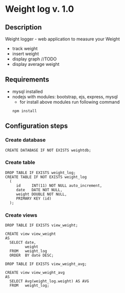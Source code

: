 # Weight log v. 1.0

## Description
Weight logger - web application to measure your Weight

* track weight
* insert weight
* display graph //TODO
* display average weight

## Requirements
* mysql installed
* nodejs with modules: bootstrap, ejs, express, mysql
  * for install above modules run following command
  ```
  npm install
  ```
## Configuration steps
### Create database
```
CREATE DATABASE IF NOT EXISTS weightdb; 
```
### Create table
```
DROP TABLE IF EXISTS weight_log; 
CREATE TABLE IF NOT EXISTS weight_log
  (
     id     INT(11) NOT NULL auto_increment,
     date   DATE NOT NULL,
     weight DOUBLE NOT NULL,
     PRIMARY KEY (id)
  ); 
```
### Create views
```
DROP TABLE IF EXISTS view_weight; 

CREATE view view_weight
AS
  SELECT date,
         weight
  FROM   weight_log
  ORDER  BY date DESC; 

DROP TABLE IF EXISTS view_weight_avg; 

CREATE view view_weight_avg
AS
  SELECT Avg(weight_log.weight) AS AVG
  FROM   weight_log; 
```

